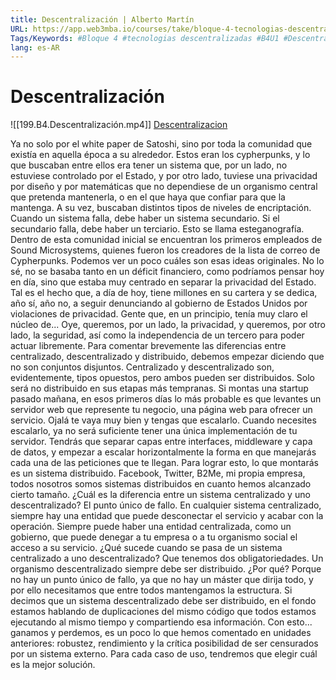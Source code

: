 ```yaml
---
title: Descentralización | Alberto Martín
URL: https://app.web3mba.io/courses/take/bloque-4-tecnologias-descentralizadas/lessons/39251453-2-1-descentralizacion-alberto-martin
Tags/Keywords: #Bloque 4 #tecnologias descentralizadas #B4U1 #Descentralización #Alberto Martín
lang: es-AR
---
```

# Descentralización
![[199.B4.Descentralización.mp4]]
[Descentralizacion](https://app.web3mba.io?wvideo=yb3idnrmip)

Ya no solo por el white paper de Satoshi, sino por toda la comunidad que existía en aquella época a su alrededor. Estos eran los cypherpunks, y lo que buscaban entre ellos era tener un sistema que, por un lado, no estuviese controlado por el Estado, y por otro lado, tuviese una privacidad por diseño y por matemáticas que no dependiese de un organismo central que pretenda mantenerla, o en el que haya que confiar para que la mantenga. A su vez, buscaban distintos tipos de niveles de encriptación. Cuando un sistema falla, debe haber un sistema secundario. Si el secundario falla, debe haber un terciario. Esto se llama esteganografía. Dentro de esta comunidad inicial se encuentran los primeros empleados de Sound Microsystems, quienes fueron los creadores de la lista de correo de Cypherpunks. Podemos ver un poco cuáles son esas ideas originales. No lo sé, no se basaba tanto en un déficit financiero, como podríamos pensar hoy en día, sino que estaba muy centrado en separar la privacidad del Estado. Tal es el hecho que, a día de hoy, tiene millones en su cartera y se dedica, año sí, año no, a seguir denunciando al gobierno de Estados Unidos por violaciones de privacidad. Gente que, en un principio, tenía muy claro el núcleo de... Oye, queremos, por un lado, la privacidad, y queremos, por otro lado, la seguridad, así como la independencia de un tercero para poder actuar libremente. Para comentar brevemente las diferencias entre centralizado, descentralizado y distribuido, debemos empezar diciendo que no son conjuntos disjuntos. Centralizado y descentralizado son, evidentemente, tipos opuestos, pero ambos pueden ser distribuidos. Solo será no distribuido en sus etapas más tempranas. Si montas una startup pasado mañana, en esos primeros días lo más probable es que levantes un servidor web que represente tu negocio, una página web para ofrecer un servicio. Ojalá te vaya muy bien y tengas que escalarlo. Cuando necesites escalarlo, ya no será suficiente tener una única implementación de tu servidor. Tendrás que separar capas entre interfaces, middleware y capa de datos, y empezar a escalar horizontalmente la forma en que manejarás cada una de las peticiones que te llegan. Para lograr esto, lo que montarás es un sistema distribuido. Facebook, Twitter, B2Me, mi propia empresa, todos nosotros somos sistemas distribuidos en cuanto hemos alcanzado cierto tamaño. ¿Cuál es la diferencia entre un sistema centralizado y uno descentralizado? El punto único de fallo. En cualquier sistema centralizado, siempre hay una entidad que puede desconectar el servicio y acabar con la operación. Siempre puede haber una entidad centralizada, como un gobierno, que puede denegar a tu empresa o a tu organismo social el acceso a su servicio. ¿Qué sucede cuando se pasa de un sistema centralizado a uno descentralizado? Que tenemos dos obligatoriedades. Un organismo descentralizado siempre debe ser distribuido. ¿Por qué? Porque no hay un punto único de fallo, ya que no hay un máster que dirija todo, y por ello necesitamos que entre todos mantengamos la estructura. Si decimos que un sistema descentralizado debe ser distribuido, en el fondo estamos hablando de duplicaciones del mismo código que todos estamos ejecutando al mismo tiempo y compartiendo esa información. Con esto... ganamos y perdemos, es un poco lo que hemos comentado en unidades anteriores: robustez, rendimiento y la crítica posibilidad de ser censurados por un sistema externo. Para cada caso de uso, tendremos que elegir cuál es la mejor solución.